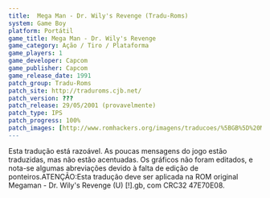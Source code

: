 ```yaml
---
title:  Mega Man - Dr. Wily's Revenge (Tradu-Roms)
system: Game Boy
platform: Portátil
game_title: Mega Man - Dr. Wily's Revenge
game_category: Ação / Tiro / Plataforma
game_players: 1
game_developer: Capcom
game_publisher: Capcom
game_release_date: 1991
patch_group: Tradu-Roms
patch_site: http://traduroms.cjb.net/
patch_version: ???
patch_release: 29/05/2001 (provavelmente)
patch_type: IPS
patch_progress: 100%
patch_images: [http://www.romhackers.org/imagens/traducoes/%5BGB%5D%20Megaman%20-%20Dr.%20Wily's%20Revenge%20-%20Tradu-Roms%20-%2001.png,http://www.romhackers.org/imagens/traducoes/%5BGB%5D%20Megaman%20-%20Dr.%20Wily's%20Revenge%20-%20Tradu-Roms%20-%2002.png,http://www.romhackers.org/imagens/traducoes/%5BGB%5D%20Megaman%20-%20Dr.%20Wily's%20Revenge%20-%20Tradu-Roms%20-%2003.png]
---
```

Esta tradução está razoável. As poucas mensagens do jogo estão traduzidas, mas não estão acentuadas. Os gráficos não foram editados, e nota-se algumas abreviações devido à falta de edição de ponteiros.ATENÇÃO:Esta tradução deve ser aplicada na ROM original Megaman - Dr. Wily's Revenge (U) [!].gb, com CRC32 47E70E08.